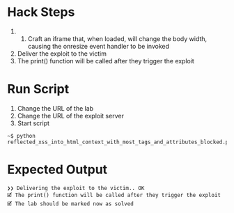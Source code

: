 # Hack Steps

1. 1. Craft an iframe that, when loaded, will change the body width, causing the onresize event handler to be invoked
2. Deliver the exploit to the victim
3. The print() function will be called after they trigger the exploit

# Run Script

1. Change the URL of the lab
2. Change the URL of the exploit server
3. Start script

```
~$ python reflected_xss_into_html_context_with_most_tags_and_attributes_blocked.py
```

# Expected Output

```
❯❯ Delivering the exploit to the victim.. OK
🗹 The print() function will be called after they trigger the exploit
🗹 The lab should be marked now as solved
```
